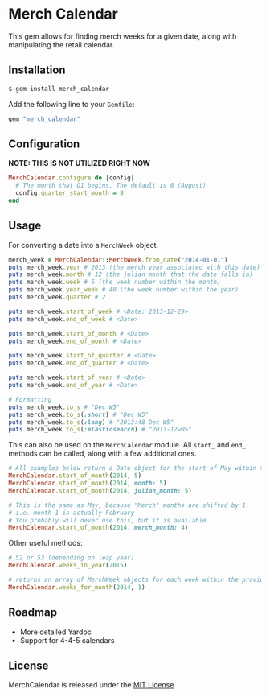 # Merch Calendar

This gem allows for finding merch weeks for a given date, along with manipulating the retail calendar.

## Installation

```bash
$ gem install merch_calendar
```

Add the following line to your `Gemfile`:
```ruby
gem "merch_calendar"
```


## Configuration
**NOTE: THIS IS NOT UTILIZED RIGHT NOW**
```ruby
MerchCalendar.configure do |config|
  # The month that Q1 begins. The default is 8 (August)
  config.quarter_start_month = 8
end
```

## Usage

For converting a date into a `MerchWeek` object.

```ruby
merch_week = MerchCalendar::MerchWeek.from_date("2014-01-01")
puts merch_week.year # 2013 (the merch year associated with this date)
puts merch_week.month # 12 (the julian month that the date falls in)
puts merch_week.week # 5 (the week number within the month)
puts merch_week.year_week # 48 (the week number within the year)
puts merch_week.quarter # 2

puts merch_week.start_of_week # <Date: 2013-12-29>
puts merch_week.end_of_week # <Date>

puts merch_week.start_of_month # <Date>
puts merch_week.end_of_month # <Date>

puts merch_week.start_of_quarter # <Date>
puts merch_week.end_of_quarter # <Date>

puts merch_week.start_of_year # <Date>
puts merch_week.end_of_year # <Date>

# Formatting
puts merch_week.to_s # "Dec W5"
puts merch_week.to_s(:short) # "Dec W5"
puts merch_week.to_s(:long) # "2013:48 Dec W5"
puts merch_week.to_s(:elasticsearch) # "2013-12w05"
```

This can also be used on the `MerchCalendar` module. All `start_` and `end_` methods can be called, along with a few additional ones.

```ruby
# All examples below return a Date object for the start of May within the 2014 merch year
MerchCalendar.start_of_month(2014, 5)
MerchCalendar.start_of_month(2014, month: 5)
MerchCalendar.start_of_month(2014, julian_month: 5)

# This is the same as May, because "Merch" months are shifted by 1.
# i.e. month 1 is actually February
# You probably will never use this, but it is available.
MerchCalendar.start_of_month(2014, merch_month: 4)
```

Other useful methods:

```ruby
# 52 or 53 (depending on leap year)
MerchCalendar.weeks_in_year(2015)

# returns an array of MerchWeek objects for each week within the provided month
MerchCalendar.weeks_for_month(2014, 1)
```


## Roadmap
* More detailed Yardoc
* Support for 4-4-5 calendars

## License
MerchCalendar is released under the [MIT License](http://www.opensource.org/licenses/MIT).
